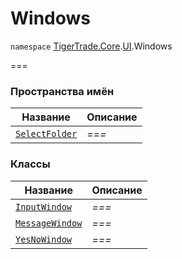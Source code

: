 # Windows

`namespace` [TigerTrade.Core](../../).[UI](../).Windows

\===

### Пространства имён

| Название                        | Описание |
| ------------------------------- | -------- |
| [`SelectFolder`](selectfolder/) | _===_    |

### Классы

| Название                               | Описание |
| -------------------------------------- | -------- |
| [`InputWindow`](inputwindow.cs.md)     | _===_    |
| [`MessageWindow`](messagewindow.cs.md) | _===_    |
| [`YesNoWindow`](yesnowindow.cs.md)     | _===_    |
